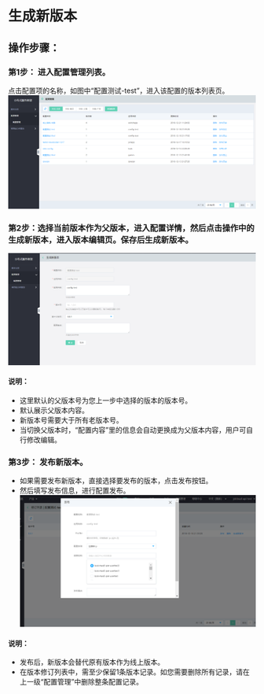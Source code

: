 # 生成新版本

## 操作步骤：

### 第1步： 进入配置管理列表。
点击配置项的名称，如图中“配置测试-test”，进入该配置的版本列表页。
 ![](../../../../../image/Internet-Middleware/JD-Distributed-Service-Framework/config-list.png)
 
 
### 第2步：选择当前版本作为父版本，进入配置详情，然后点击操作中的生成新版本，进入版本编辑页。保存后生成新版本。
 

  ![](../../../../../image/Internet-Middleware/JD-Distributed-Service-Framework/config-vision-add.png)
  
#### 说明：
- 这里默认的父版本号为您上一步中选择的版本的版本号。
- 默认展示父版本内容。
- 新版本号需要大于所有老版本号。
- 	当切换父版本时，“配置内容”里的信息会自动更换成为父版本内容，用户可自行修改编辑。

### 第3步： 发布新版本。
- 如果需要发布新版本，直接选择要发布的版本，点击发布按钮。
- 然后填写发布信息，进行配置发布。
  ![](../../../../../image/Internet-Middleware/JD-Distributed-Service-Framework/config-vision-publish.png)
  
  
  
#### 说明：
- 发布后，新版本会替代原有版本作为线上版本。
- 在版本修订列表中，需至少保留1条版本记录。如您需要删除所有记录，请在上一级“配置管理”中删除整条配置记录。

